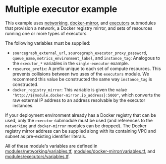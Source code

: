 # Multiple executor example

This example uses [networking](https://registry.terraform.io/modules/sourcegraph/executors/aws/4.1.0/submodules/networking), [docker-mirror](https://registry.terraform.io/modules/sourcegraph/executors/aws/4.1.0/submodules/docker-mirror), and [executors](https://registry.terraform.io/modules/sourcegraph/executors/aws/4.1.0/submodules/executors) submodules that provision a network, a Docker registry mirror, and sets of resources running one or more types of executors.

The following variables must be supplied:

- `sourcegraph_external_url`, `sourcegraph_executor_proxy_password`, `queue_name`, `metrics_environment_label`, and `instance_tag`: Analogous to the `executor_*` variables in the `single-executor` example.
- `resource_prefix`: A prefix unique to each set of compute resources. This prevents collisions between two uses of the `executors` module. We recommend this value be constructed the same way `instance_tag` is constructed.
- `docker_registry_mirror`: This variable is given the value `"http://${module.docker-mirror.ip_address}:5000"`, which converts the raw external IP address to an address resolvable by the executor instances.

If your deployment environment already has a Docker registry that can be used, only the `executor` submodule must be used (and references to the `networking` and `docker-mirror` modules can be dropped). The Docker registry mirror address can be supplied along with its containing VPC and subnet as pre-existing identifier literals.

All of these module's variables are defined in [modules/networking/variables.tf](https://github.com/sourcegraph/terraform-aws-executors/blob/v4.1.0/modules/networking/variables.tf), [modules/docker-mirror/variables.tf](https://github.com/sourcegraph/terraform-aws-executors/blob/v4.1.0/modules/docker-mirror/variables.tf), and [modules/executors/variables.tf](https://github.com/sourcegraph/terraform-aws-executors/blob/v4.1.0/modules/executors/variables.tf).
